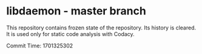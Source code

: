 # libdaemon - master branch

This repository contains frozen state of the repository.
Its history is cleared. It is used only for static code
analysis with Codacy.

Commit Time: 1701325302
